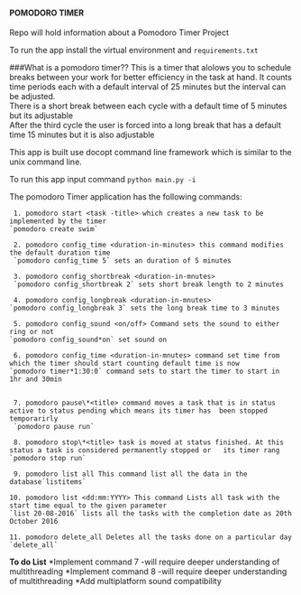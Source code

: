 #### POMODORO TIMER
Repo will hold information about a Pomodoro Timer Project

To run the app install the virtual environment and `requirements.txt`

###What is a pomodoro timer??
This is a timer that alolows you to schedule breaks between your work for better efficiency in the task at hand. It counts time periods each with a default interval of 25 minutes but the interval can be adjusted.  
There is a short break between each cycle with a default time of 5 minutes but its adjustable  
After the third cycle the user is forced into a long break that has a default time 15 minutes but it is also adjustable  

This app is built use docopt command line framework which is similar to the unix command line.

To run this app input command `python main.py -i`

The pomodoro Timer application has the following commands:

     1. pomodoro start <task -title> which creates a new task to be implemented by the timer 
    `pomodoro create swim` 
     
     2. pomodoro config_time <duration-in-minutes> this command modifies the default duration time 
     `pomodoro config_time 5` sets an duration of 5 minutes 
    
     3. pomodoro config_shortbreak <duration-in-mnutes> 
     `pomodoro config_shortbreak 2` sets short break length to 2 minutes 

     4. pomodoro config_longbreak <duration-in-mnutes> 
    `pomodoro config_longbreak 3` sets the long break time to 3 minutes 

     5. pomodoro config_sound <on/off> Command sets the sound to either ring or not 
    `pomodoro config_sound*on` set sound on 

     6. pomodoro config_time <duration-in-mnutes> command set time from which the timer should start counting default time is now  
    `pomodoro timer*1:30:0` command sets to start the timer to start in 1hr and 30min  

   
     7. pomodoro pause\*<title> command moves a task that is in status active to status pending which means its timer has  been stopped temporarirly  
     `pomodoro pause run` 

     8. pomodoro stop\*<title> task is moved at status finished. At this status a task is considered permanently stopped or   its timer rang `pomodoro stop run`
    
     9. pomodoro list all This command list all the data in the database`listitems`

    10. pomodoro list <dd:mm:YYYY> This command Lists all task with the start time equal to the given parameter  
    `list 20-08-2016` lists all the tasks with the completion date as 20th October 2016  

    11. pomodoro delete_all Deletes all the tasks done on a particular day
    `delete_all` 

__To do List__
  *Implement command 7 -will require deeper understanding of multithreading
  *Implement command 8 -will require deeper understanding of multithreading
  *Add multiplatform sound compatibility 


